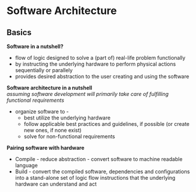 # Software Architecture  
## Basics  
**Software in a nutshell?**  
* flow of logic designed to solve a (part of) real-life problem functionally  
* by instructing the underlying hardware to perform physical actions sequentially or parallely  
* provides desired abstraction to the user creating and using the software  

**Software architecture in a nutshell**  
*assuming software development will primarily take care of fulfilling functional requirements*  
* organize software to -  
  * best utilize the underlying hardware  
  * follow applicable best practices and guidelines, if possible (or create new ones, if none exist)  
  * solve for non-functional requirements  

**Pairing software with hardware**  
* Compile - reduce abstraction - convert software to machine readable language  
* Build - convert the compiled software, dependencies and configurations into a stand-alone set of logic flow instructions that the underlying hardware can understand and act  

